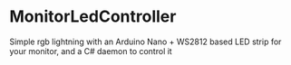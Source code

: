 # MonitorLedController
Simple rgb lightning with an Arduino Nano + WS2812 based LED strip for your monitor, and a C# daemon to control it
